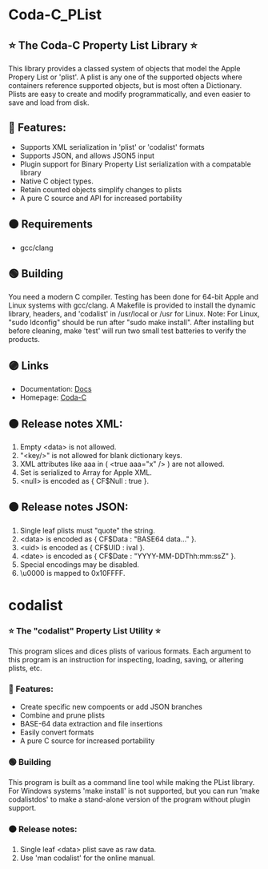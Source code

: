 
# Coda-C_PList

## ⭐️ The Coda-C Property List Library ⭐️

This library provides a classed system of objects that model the Apple Propery List or 'plist'.
A plist is any one of the supported objects where containers reference
supported objects, but is most often a Dictionary.
Plists are easy to create and modify programmatically, and even easier to save and load from disk.

## 🔵 Features:

* Supports XML serialization in 'plist' or 'codalist' formats
* Supports JSON, and allows JSON5 input
* Plugin support for Binary Property List serialization with a compatable library
* Native C object types.
* Retain counted objects simplify changes to plists
* A pure C source and API for increased portability

## 🟤 Requirements

* gcc/clang

## 🟢 Building

You need a modern C compiler.  Testing has been done for 64-bit Apple and Linux systems with gcc/clang.
A Makefile is provided to install the dynamic library, headers, and 'codalist' in /usr/local or /usr for Linux.
Note:  For Linux, "sudo ldconfig" should be run after "sudo make install".
After installing but before cleaning, make 'test' will run two small test batteries to verify the products.

## 🟣 Links

* Documentation:  [Docs](https://github.com/actguru/coda-c_plist-docs)
* Homepage:  [Coda-C](https://coda-c.com/)

## 🟠 Release notes XML:
1. Empty \<data\> is not allowed.
2. "\<key/\>" is not allowed for blank dictionary keys.
3. XML attributes like aaa in ( \<true aaa="x" /\> ) are not allowed.
4. Set is serialized to Array for Apple XML.
5. \<null\> is encoded as { CF$Null : true }.

## 🟠 Release notes JSON:

1. Single leaf plists must "quote" the string.
2. \<data\> is encoded as { CF$Data : "BASE64 data..." }.
3. \<uid\> is encoded as { CF$UID : ival }.
4. \<date\> is encoded as { CF$Date : "YYYY-MM-DDThh:mm:ssZ" }.
5. Special encodings may be disabled.
6. \\u0000 is mapped to 0x10FFFF.

# codalist

### ⭐️ The "codalist" Property List Utility ⭐️

This program slices and dices plists of various formats.
Each argument to this program is an instruction for inspecting, loading, saving, or altering plists, etc.

### 🔵 Features:

* Create specific new compoents or add JSON branches
* Combine and prune plists
* BASE-64 data extraction and file insertions
* Easily convert formats 
* A pure C source for increased portability

### 🟢 Building

This program is built as a command line tool while making the PList library.
For Windows systems 'make install' is not supported, but you can run 'make codalistdos'
to make a stand-alone version of the program without plugin support.

### 🟠 Release notes:

1. Single leaf \<data\> plist save as raw data.
2. Use 'man codalist' for the online manual.

